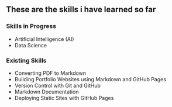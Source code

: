 ## These are the skills i have learned so far



### Skills in Progress

- Artificial Intelligence (AI)
- Data Science

### Existing Skills

- Converting PDF to Markdown
- Building Portfolio Websites using Markdown and GitHub Pages
- Version Control with Git and GitHub
- Markdown Documentation
- Deploying Static Sites with GitHub Pages